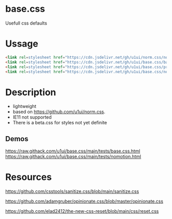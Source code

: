 # base.css
Usefull css defaults


# Ussage

```html
<link rel=stylesheet href="https://cdn.jsdelivr.net/gh/u1ui/norm.css/norm.min.css">
<link rel=stylesheet href="https://cdn.jsdelivr.net/gh/u1ui/base.css/base.min.css">
<link rel=stylesheet href="https://cdn.jsdelivr.net/gh/u1ui/base.css/print.min.css" media=print>
<link rel=stylesheet href="https://cdn.jsdelivr.net/gh/u1ui/base.css/nomotion.min.css" media=prefers-reduced-motion>
```

# Description

- lightweight
- based on https://github.com/u1ui/norm.css.  
- IE11 not supported
- There is a beta.css for styles not yet definite

## Demos
https://raw.githack.com/u1ui/base.css/main/tests/base.css.html  
https://raw.githack.com/u1ui/base.css/main/tests/nomotion.html  

# Resources

https://github.com/csstools/sanitize.css/blob/main/sanitize.css

https://github.com/adamgruber/opinionate.css/blob/master/opinionate.css

https://github.com/elad2412/the-new-css-reset/blob/main/css/reset.css
